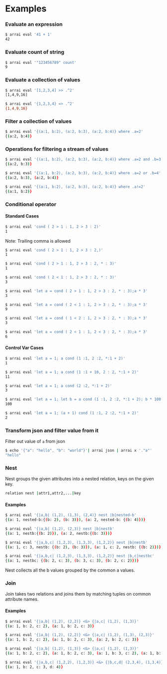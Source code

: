 # Examples

### Evaluate an expression

```bash
$ arrai eval '41 + 1'
42
```

### Evaluate count of string

```bash
$ arrai eval '"123456789" count'
9
```

### Evaluate a collection of values

```bash
$ arrai eval '[1,2,3,4] >> .^2'
[1,4,9,16]
```

```bash
$ arrai eval '{1,2,3,4} => .^2'
{1,4,9,16}
```

### Filter a collection of values

```bash
$ arrai eval '{(a:1, b:2), (a:2, b:3), (a:2, b:4)} where .a=2'
{(a:2, b:4)}
```

### Operations for filtering a stream of values

```bash
$ arrai eval '{(a:1, b:2), (a:2, b:3), (a:2, b:4)} where .a=2 and .b=3'
{(a:2, b:3)}
```

```bash
$ arrai eval '{(a:1, b:2), (a:2, b:3), (a:2, b:4)} where .a=2 or .b=4'
{(a:2, b:3), (a:2, b:4)}
```

```bash
$ arrai eval '{(a:1, b:2), (a:2, b:3), (a:2, b:4)} where .a!=2'
{(a:1, b:2)}
```

### Conditional operator

#### Standard Cases

```bash
$ arrai eval 'cond ( 2 > 1 : 1, 2 > 3 : 2)'
1
```
Note: Trailing comma is allowed
```bash
$ arrai eval 'cond ( 2 > 1 : 1, 2 > 3 : 2,)'
1
```

```bash
$ arrai eval 'cond ( 2 > 1 : 1, 2 > 3 : 2, * : 3)'
1
```

```bash
$ arrai eval 'cond ( 2 < 1 : 1, 2 > 3 : 2, * : 3)'
3
```

```bash
$ arrai eval 'let a = cond ( 2 > 1 : 1, 2 > 3 : 2, * : 3);a * 3'
3
```

```bash
$ arrai eval 'let a = cond ( 2 < 1 : 1, 2 > 3 : 2, * : 3);a * 3'
9
```

```bash
$ arrai eval 'let a = cond ( 1 < 2 : 1, 2 > 3 : 2, * : 3);a * 3'
3
```

```bash
$ arrai eval 'let a = cond ( 2 < 1 : 1, 2 < 3 : 2, * : 3);a * 3'
6
```
#### Control Var Cases
```bash
$ arrai eval 'let a = 1; a cond (1 :1, 2 :2, *:1 + 2)'
1
```

```bash
$ arrai eval 'let a = 1; a cond (1 :1 + 10, 2 : 2, *:1 + 2)'
11
```

```bash
$ arrai eval 'let a = 1; a cond (2 :2, *:1 + 2)'
3
```

```bash
$ arrai eval 'let a = 1; let b = a cond (1 :1, 2 :2, *:1 + 2); b * 100'
100
```

```bash
$ arrai eval 'let a = 1; (a + 1) cond (1 :1, 2 :2, *:1 + 2)'
2
```

<!-- TODO: Uncomment once this works again.
### Apply a transform to inbound data

```bash
$ echo {0..10} | arrai transform '2^.'
```

Use `ax` as shorthand for `arrai transform`:

```bash
$ ln -s arrai "$GOPATH/bin/ax"
$ echo {0..10} | ax '2^.'
```
-->

### Transform json and filter value from it

Filter out value of `a` from json 

```bash
$ echo '{"a": "hello", "b": "world"}'| arrai json | arrai x '."a"'
"hello"
```

### Nest

Nest groups the given attributes into a nested relation, keys on the given key. 

```bash
relation nest |attr1,attr2,...|key
```

#### Examples

```bash
$ arrai eval '{|a,b| (1,2), (1,3), (2,4)} nest |b|nested-b'
{(a: 1, nested-b:{(b: 2), (b: 3)}), (a: 2, nested-b: {(b: 4)})}
```

```bash
$ arrai eval '{|a,b| (1,2), (2,3)} nest |b|nestb'
{(a: 1, nestb:{(b: 2)}), (a: 2, nestb:{(b: 3)})}
```

```bash
$ arrai eval '{|a,b,c| (1,2,3), (1,3,3), (1,2,2)} nest |b|nestb'
{(a: 1, c: 3, nestb: {(b: 2), (b: 3)}), (a: 1, c: 2, nestb: {(b: 2)})}
```

```bash
$ arrai eval '{|a,b,c| (1,2,3), (1,3,3), (1,2,2)} nest |b,c|nestbc'
{(a: 1, nestbc: {(b: 2, c: 3), (b: 3, c: 3), (b: 2, c: 2)})}
```

Nest collects all the b values grouped by the common a values.

### Join

Join takes two relations and joins them by matching tuples on common attribute names.

#### Examples

```bash
$ arrai eval '{|a,b| (1,2), (2,2)} <&> {|a,c| (1,2), (1,3)}'
{(a: 1, b: 2, c: 2), (a: 1, b: 2, c: 3)}
```

```bash
$ arrai eval '{|a,b| (1,2), (2,2)} <&> {|a,c| (1,2), (1,3), (2,3)}'
{(a: 1, b: 2, c: 2), (a: 1, b: 2, c: 3), (a: 2, b: 2, c: 3)}
```

```bash
$ arrai eval '{|a,b| (1,2), (1,3)} <&> {|a,c| (1,2), (1,3)}'
{(a: 1, b: 2, c: 2), (a: 1, b: 2, c: 3), (a: 1, b: 3, c: 2), (a: 1, b: 3, c: 3)}
```

```bash
$ arrai eval '{|a,b,c| (1,2,2), (1,2,3)} <&> {|b,c,d| (2,3,4), (1,3,4)}'
{(a: 1, b: 2, c: 3, d: 4)}
```

